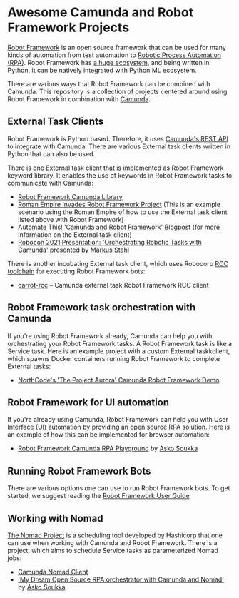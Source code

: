 # Awesome Camunda and Robot Framework Projects

[Robot Framework](https://robotframework.org/) is an open source framework that can be used for many kinds of automation from test automation to [Robotic Process Automation (RPA)](https://robotframework.org/rpa/). Robot Framework has [a huge ecosystem](https://pypi.org/search/?q=robotframework), and being written in Python, it can be natively integrated with Python ML ecosystem.

There are various ways that Robot Framework can be combined with Camunda. This repository is a collection of projects centered around using Robot Framework in combination with [Camunda](https://camunda.com/).


## External Task Clients

Robot Framework is Python based. Therefore, it uses [Camunda's REST API](https://docs.camunda.org/manual/7.15/reference/rest/) to integrate with Camunda. There are various External task clients written in Python that can also be used.

There is one External task client that is implemented as Robot Framework keyword library. It enables the use of keywords in Robot Framework tasks to communicate with Camunda:

- [Robot Framework Camunda Library](https://github.com/MarketSquare/robotframework-camunda)
- [Roman Empire Invades Robot Framework Project](https://gitlab.com/noordsestern/camunda-invade-example) (This is an example scenario using the Roman Empire of how to use the External task client listed above with Robot Framework)
- [Automate This! 'Camunda and Robot Framework' Blogpost](https://www.postadress-techblog.de/post/camunda-robot-framework) (for more information on the External task client)
- [Robocon 2021 Presentation: 'Orchestrating Robotic Tasks with Camunda'](https://robocon.io/#robotframework-camunda-library:-orchestrating-robotic-tasks-with-camunda) presented by [Markus Stahl](https://gitlab.com/noordsestern)

There is another incubating External task client, which uses Robocorp [RCC toolchain](https://robocorp.com/docs/rcc/overview) for executing Robot Framework bots:

* [carrot-rcc](https://pypi.org/project/carrot-rcc/) – Camunda external task Robot Framework RCC client


## Robot Framework task orchestration with Camunda

If you're using Robot Framework already, Camunda can help you with orchestrating your Robot Framework tasks. A Robot Framework task is like a Service task. Here is an example project with a custom External taskkclient, which spawns Docker containers running Robot Framework to complete External tasks:

- [NorthCode's 'The Project Aurora' Camunda Robot Framework Demo](https://github.com/TheProjectAurora/camunda-robotframework-demo/)


## Robot Framework for UI automation

If you're already using Camunda, Robot Framework can help you with User Interface (UI) automation by providing an open source RPA solution. Here is an example of how this can be implemented for browser automation:

- [Robot Framework Camunda RPA Playground](https://gitlab.com/atsoukka/robot-rpa-playground/) by [Asko Soukka](https://datakurre.pandala.org/)


## Running Robot Framework Bots

There are various options one can use to run Robot Framework bots. To get started, we suggest reading the [Robot Framework User Guide](https://robotframework.org/robotframework/latest/RobotFrameworkUserGuide.html)


## Working with Nomad

[The Nomad Project](https://www.nomadproject.io/docs/internals/scheduling/scheduling) is a scheduling tool developed by Hashicorp that one can use when working with Camunda and Robot Framework. There is a project, which aims to schedule Service tasks as parameterized Nomad jobs:

- [Camunda Nomad Client](https://gitlab.com/vasara-bpm/camunda-nomad-client/)
- ['My Dream Open Source RPA orchestrator with Camunda and Nomad'](https://datakurre.pandala.org/2021/04/camunda-nomad-robotframework-rpa/) by [Asko Soukka](https://datakurre.pandala.org/)
